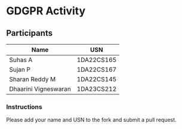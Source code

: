 # GDGPR Activity

## Participants

| Name   | USN        |
|--------|------------|
| Suhas A| 1DA22CS165 |
| Sujan P| 1DA22CS167 |
| Sharan Reddy M| 1DA22CS145|
| Dhaarini Vigneswaran | 1DA23CS212|
### Instructions
Please add your name and USN to the fork and submit a pull request.

